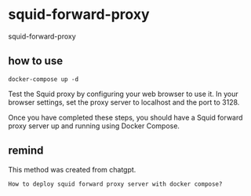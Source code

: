 # squid-forward-proxy
squid-forward-proxy

## how to use

```shell
docker-compose up -d
```

Test the Squid proxy by configuring your web browser to use it. In your browser settings, set the proxy server to localhost and the port to 3128.

Once you have completed these steps, you should have a Squid forward proxy server up and running using Docker Compose.

## remind

This method was created from chatgpt.

```shell
How to deploy squid forward proxy server with docker compose?
```
